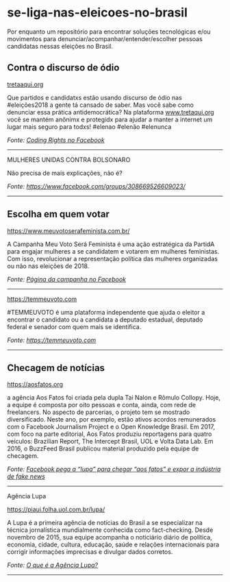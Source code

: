 # se-liga-nas-eleicoes-no-brasil

Por enquanto um repositório para encontrar soluções tecnológicas e/ou movimentos para denunciar/acompanhar/entender/escolher pessoas candidatas nessas eleições no Brasil.

## Contra o discurso de ódio

[tretaaqui.org](https://www.tretaqui.org/)

Que partidos e candidatxs estão usando discurso de ódio nas #eleições2018 a gente tá cansado de saber. Mas você sabe como denunciar essa prática antidemocrática?
Na plataforma www.tretaqui.org você se mantém anônimx e protegidx para ajudar a manter a internet um lugar mais seguro para todxs! 
#elenao #elenão #elenunca


*Fonte: [Coding Rights no Facebook](https://www.facebook.com/codingrights/photos/pb.759072560880175.-2207520000.1538013508./1852762031511217/?type=3&theater)*

-----------------------

MULHERES UNIDAS CONTRA BOLSONARO

Não precisa de mais explicações, não é?

*Fonte: https://www.facebook.com/groups/308669526609023/*

-----------------------

## Escolha em quem votar

https://www.meuvotoserafeminista.com.br/

A Campanha Meu Voto Será Feminista é uma ação estratégica da PartidA para engajar mulheres a se
candidatem e votarem em mulheres feministas. Com isso, revolucionar a representação política das mulheres organizadas ou não nas eleições de 2018.

*Fonte: [Página da campanha no Facebook](https://www.facebook.com/pg/meuvotoserafeminista/about/?ref=page_internal)*

-----------------------

https://temmeuvoto.com

#TEMMEUVOTO é uma plataforma independente que ajuda o eleitor a encontrar o candidato ou a candidata a deputado estadual, deputado federal e senador com quem mais se identifica.

*Fonte: https://temmeuvoto.com*

-----------------------

## Checagem de notícias

https://aosfatos.org

 a agência Aos Fatos foi criada pela dupla Tai Nalon e Rômulo Collopy. Hoje, a equipe é composta por oito pessoas e conta, ainda, com rede de freelancers. No aspecto de parcerias, o projeto tem se mostrado diversificado. Neste ano, por exemplo, estão ativos acordos remunerados com o Facebook Journalism Project e o Open Knowledge Brasil. Em 2017, com foco na parte editorial, Aos Fatos produziu reportagens para quatro veículos: Brazilian Report, The Intercept Brasil, UOL e Volta Data Lab. Em 2016, o BuzzFeed Brasil publicou material produzido pela equipe de checagem.
 
*Fonte: [Facebook pega a “lupa” para chegar “aos fatos” e expor a indústria de fake news](https://portal.comunique-se.com.br/facebook-pega-a-lupa-para-chegar-aos-fatos-e-expor-a-industria-de-fake-news/)*

------------------------

Agência Lupa

https://piaui.folha.uol.com.br/lupa/

A Lupa é a primeira agência de notícias do Brasil a se especializar na técnica jornalística mundialmente conhecida como fact-checking. Desde novembro de 2015, sua equipe acompanha o noticiário diário de política, economia, cidade, cultura, educação, saúde e relações internacionais para corrigir informações imprecisas e divulgar dados corretos.

*Fonte: [O que é a Agência Lupa?](https://piaui.folha.uol.com.br/lupa/2015/10/15/como-selecionamos-as-frases-que-serao-checadas/)*

--------------------------
